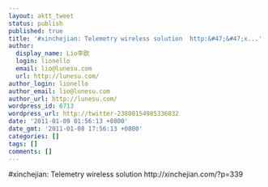 ```yaml
---
layout: aktt_tweet
status: publish
published: true
title: '#xinchejian: Telemetry wireless solution  http:&#47;&#47;x...'
author:
  display_name: Lio李欧
  login: lionello
  email: lio@lunesu.com
  url: http://lunesu.com/
author_login: lionello
author_email: lio@lunesu.com
author_url: http://lunesu.com/
wordpress_id: 6713
wordpress_url: http://twitter-23800154985336832
date: '2011-01-09 01:56:13 +0800'
date_gmt: '2011-01-08 17:56:13 +0800'
categories: []
tags: []
comments: []
---
```

<p>#xinchejian: Telemetry wireless solution  http:&#47;&#47;xinchejian.com&#47;?p=339</p>
